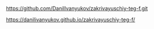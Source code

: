 https://github.com/DanilIvanyukov/zakrivayuschiy-teg-f.git

https://danilivanyukov.github.io/zakrivayuschiy-teg-f/